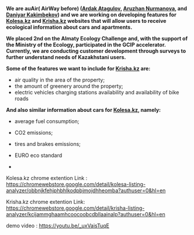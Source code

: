 **We are auAir( AirWay before) ([Ardak Atagulov](https://www.linkedin.com/in/ardak-atagulov-a42469275/), [Aruzhan Nurmanova](https://www.linkedin.com/in/aruzhan-nurmanova/), and [Daniyar Kakimbekov](https://www.linkedin.com/in/everypidigit/)) and we are working on developing features for [Kolesa.kz](http://kolesa.kz/) and [Krisha.kz](http://krisha.kz/) websites that will allow users to receive ecological information about cars and apartments.** 

**We placed 2nd on the Almaty Ecology Challenge and, with the support of the Ministry of the Ecology, participated in the GCIP accelerator. Currently, we are conducting customer development through surveys to further understand needs of Kazakhstani users.**

**Some of the features we want to include for [Krisha.kz](http://krisha.kz/) are:**

- air quality in the area of the property;
- the amount of greenery around the property;
- electric vehicles charging stations availability and availability of bike roads

**And also similar information about cars for [Kolesa.kz](http://kolesa.kz/), namely:**

- average fuel consumption;
- CO2 emissions;
- tires and brakes emissions;
- EURO eco standard

- 

Kolesa.kz chrome extention
Link : https://chromewebstore.google.com/detail/kolesa-listing-analyzer/obbnjkfehjphbhlkodpbjmojdhheomba?authuser=0&hl=en

Krisha.kz chrome extention
Link: https://chromewebstore.google.com/detail/krisha-listing-analyzer/kcijammghaamhcoocoobcdbllaainalp?authuser=0&hl=en


demo video : https://youtu.be/_uxVaisTuqE
